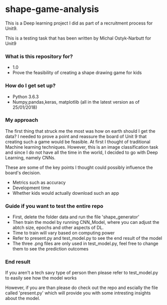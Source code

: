 # shape-game-analysis
This is a Deep learning project I did as part of a recruitment process for Unit9.


This is a testing task that has been written by Michal Ostyk-Narbutt for Unit9

### What is this repository for? ###
* 1.0
* Prove the feasibility of creating a shape drawing game for kids

### How do I get set up? ###

* Python 3.6.3
* Numpy,pandas,keras, matplotlib (all in the latest version as of 25/01/2018)


### My approach ###
The first thing that struck me the most was how on earth should I get the data? 
I needed to prove a point and reassure the board of Unit 9 that creating such a game would be feasible.
At first I thought of traditional Machine learning techniques. However, this is an image classification task and since I do not have all the time in the world, I decided to go with Deep Learning, namely CNNs.

These are some of the key points I thought could possibly influence the board's decision.

* Metrics such as accuracy
* Development time
* Whether kids would actually download such an app

### Guide if you want to test the entire repo ###
* First, delete the folder data and run the file 'shape_generator'
* Then train the model by running CNN_Model, where you can adjust the abtch size, epochs and other aspects of DL.
* Time to train will vary based on computing power
* Refer to present.py and test_model.py to see the end result of the model
* The three .png files are only used in test_model.py, feel free to change them to see the prediction outcomes

### End result ###
If you aren't a tech savy type of person then please refer to test_model.py to easily see how the model works 

However, if you are than please do check out the repo and escially the file called 'present.py' which will provide you with some intresting insights about the model.
